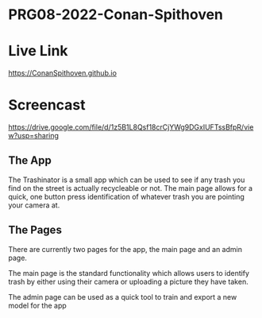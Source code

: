 # PRG08-2022-Conan-Spithoven

# Live Link
https://ConanSpithoven.github.io
# Screencast
https://drive.google.com/file/d/1z5B1L8Qsf18crCjYWg9DGxIUFTssBfpR/view?usp=sharing

## The App
The Trashinator is a small app which can be used to see if any trash you find on the street is actually recycleable or not.
The main page allows for a quick, one button press identification of whatever trash you are pointing your camera at.

## The Pages
There are currently two pages for the app, the main page and an admin page.

The main page is the standard functionality which allows users to identify trash by either using their camera or uploading a picture they have taken.

The admin page can be used as a quick tool to train and export a new model for the app
